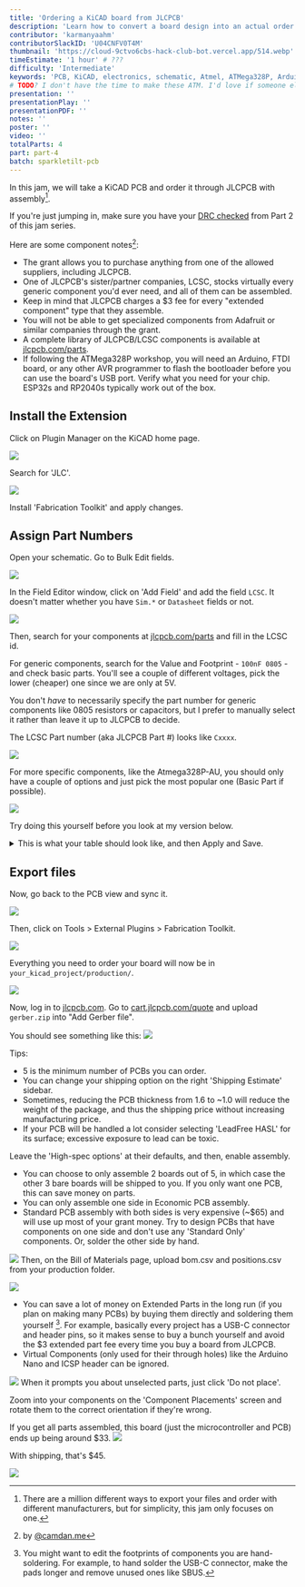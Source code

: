 ```yaml
---
title: 'Ordering a KiCAD board from JLCPCB'
description: 'Learn how to convert a board design into an actual order'
contributor: 'karmanyaahm'
contributorSlackID: 'U04CNFV0T4M'
thumbnail: 'https://cloud-9ctvo6cbs-hack-club-bot.vercel.app/514.webp'
timeEstimate: '1 hour' # ???
difficulty: 'Intermediate'
keywords: 'PCB, KiCAD, electronics, schematic, Atmel, ATMega328P, Arduino, microcontroller, circuit'
# TODO? I don't have the time to make these ATM. I'd love if someone else could
presentation: ''
presentationPlay: ''
presentationPDF: ''
notes: ''
poster: ''
video: ''
totalParts: 4
part: part-4
batch: sparkletilt-pcb
---
```


In this jam, we will take a KiCAD PCB and order it through JLCPCB with assembly[^2].

If you're just jumping in, make sure you have your [DRC checked](./part-2#Design%20Rules%20Checker) from Part 2 of this jam series.


Here are some component notes[^3]:
- The grant allows you to purchase anything from one of the allowed suppliers, including JLCPCB.
- One of JLCPCB's sister/partner companies, LCSC, stocks virtually every generic component you'd ever need, and all of them can be assembled.
- Keep in mind that JLCPCB charges a $3 fee for every "extended component" type that they assemble.
- You will not be able to get specialized components from Adafruit or similar companies through the grant.
- A complete library of JLCPCB/LCSC components is available at [jlcpcb.com/parts](https://jlcpcb.com/parts).
- If following the ATMega328P workshop, you will need an Arduino, FTDI board, or any other AVR programmer to flash the bootloader before you can use the board's USB port. Verify what you need for your chip. ESP32s and RP2040s typically work out of the box.

## Install the Extension

Click on Plugin Manager on the KiCAD home page.

![](https://cloud-9ctvo6cbs-hack-club-bot.vercel.app/111.webp)

Search for 'JLC'.

![](https://cloud-9ctvo6cbs-hack-club-bot.vercel.app/122.webp)

Install 'Fabrication Toolkit' and apply changes.


## Assign Part Numbers

Open your schematic. Go to Bulk Edit fields.

![](https://cloud-9ctvo6cbs-hack-club-bot.vercel.app/135.webp)

In the Field Editor window, click on 'Add Field' and add the field `LCSC`. It doesn't matter whether you have `Sim.*` or `Datasheet` fields or not.

![](https://cloud-9ctvo6cbs-hack-club-bot.vercel.app/146.webp)

Then, search for your components at [jlcpcb.com/parts](https://jlcpcb.com/parts) and fill in the LCSC id.

For generic components, search for the Value and Footprint - `100nF 0805` - and check basic parts. You'll see a couple of different voltages, pick the lower (cheaper) one since we are only at 5V.

You don't *have* to necessarily specify the part number for generic components like 0805 resistors or capacitors, but I prefer to manually select it rather than leave it up to JLCPCB to decide.

The LCSC Part number (aka JLCPCB Part #) looks like `Cxxxx`.

![](https://cloud-9ctvo6cbs-hack-club-bot.vercel.app/157.webp)

For more specific components, like the Atmega328P-AU, you should only have a couple of options and just pick the most popular one (Basic Part if possible).

![](https://cloud-9ctvo6cbs-hack-club-bot.vercel.app/168.webp)


Try doing this yourself before you look at my version below.

<details>
<summary>
This is what your table should look like, and then Apply and Save.
</summary>

![](https://cloud-9ctvo6cbs-hack-club-bot.vercel.app/179.webp)

Because A1 and J2 aren't real components - we only need their footprint and pin layout, not the component itself - they don't need an LCSC part number.
</details>
  
## Export files

Now, go back to the PCB view and sync it.

![](https://cloud-9ctvo6cbs-hack-club-bot.vercel.app/110.webp)

Then, click on Tools > External Plugins > Fabrication Toolkit.


![](https://cloud-9ctvo6cbs-hack-club-bot.vercel.app/211.webp)

Everything you need to order your board will now be in `your_kicad_project/production/`.

![](https://cloud-9ctvo6cbs-hack-club-bot.vercel.app/312.webp)

Now, log in to [jlcpcb.com](https://jlcpcb.com). Go to [cart.jlcpcb.com/quote](https://cart.jlcpcb.com/quote) and upload `gerber.zip` into "Add Gerber file".

You should see something like this:
![](https://cloud-9ctvo6cbs-hack-club-bot.vercel.app/413.webp)

Tips:
- 5 is the minimum number of PCBs you can order.
- You can change your shipping option on the right 'Shipping Estimate' sidebar.
- Sometimes, reducing the PCB thickness from 1.6 to ~1.0 will reduce the weight of the package, and thus the shipping price without increasing manufacturing price.
- If your PCB will be handled a lot consider selecting 'LeadFree HASL' for its surface; excessive exposure to lead can be toxic.

Leave the 'High-spec options' at their defaults, and then, enable assembly. 
- You can choose to only assemble 2 boards out of 5, in which case the other 3 bare boards will be shipped to you. If you only want one PCB, this can save money on parts.
- You can only assemble one side in Economic PCB assembly.
- Standard PCB assembly with both sides is very expensive  (~$65) and will use up most of your grant money. Try to design PCBs that have components on one side and don't use any 'Standard Only' components. Or, solder the other side by hand.


![](https://cloud-9ctvo6cbs-hack-club-bot.vercel.app/514.webp)
Then, on the Bill of Materials page, upload bom.csv and positions.csv from your production folder. 

![](https://cloud-9ctvo6cbs-hack-club-bot.vercel.app/716.webp)

- You can save a lot of money on Extended Parts in the long run (if you plan on making many PCBs) by buying them directly and soldering them yourself [^1]. For example, basically every project has a USB-C connector and header pins, so it makes sense to buy a bunch yourself and avoid the $3 extended part fee every time you buy a board from JLCPCB.
- Virtual Components (only used for their through holes) like the Arduino Nano and ICSP header can be ignored.

![](https://cloud-9ctvo6cbs-hack-club-bot.vercel.app/817.webp)
When it prompts you about unselected parts, just click 'Do not place'.

Zoom into your components on the 'Component Placements' screen and rotate them to the correct orientation if they're wrong.


If you get all parts assembled, this board (just the microcontroller and PCB) ends up being around $33.
![](https://cloud-9ctvo6cbs-hack-club-bot.vercel.app/918.webp)

With shipping, that's $45.

![](https://cloud-9ctvo6cbs-hack-club-bot.vercel.app/1019.webp)


[^1]: You might want to edit the footprints of components you are hand-soldering. For example, to hand solder the USB-C connector, make the pads longer and remove unused ones like SBUS.
[^2]: There are a million different ways to export your files and order with different manufacturers, but for simplicity, this jam only focuses on one.
[^3]: by [@camdan.me](https://hackclub.slack.com/team/U04J96SRS5B) 